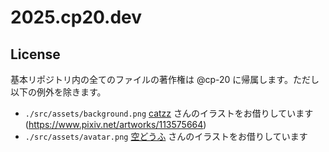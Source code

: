 # 2025.cp20.dev

## License

基本リポジトリ内の全てのファイルの著作権は @cp-20 に帰属します。ただし以下の例外を除きます。

- `./src/assets/background.png` [catzz](https://www.pixiv.net/users/1056186) さんのイラストをお借りしています (https://www.pixiv.net/artworks/113575664)
- `./src/assets/avatar.png` [空どうふ](https://x.com/sora_douhu) さんのイラストをお借りしています
